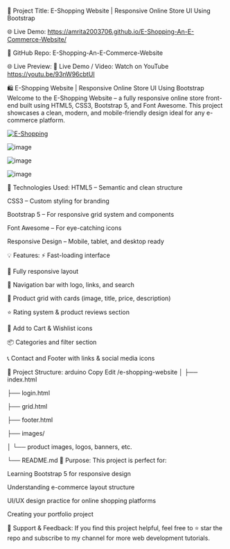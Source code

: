 🎥 Project Title: E-Shopping Website | Responsive Online Store UI Using Bootstrap

🌐 Live Demo: https://amrita2003706.github.io/E-Shopping-An-E-Commerce-Website/

📂 GitHub Repo: E-Shopping-An-E-Commerce-Website

🌐 Live Preview:
🔗 Live Demo / Video: Watch on YouTube https://youtu.be/93nW96cbtUI

🛍️ E-Shopping Website | Responsive Online Store UI Using Bootstrap
Welcome to the E-Shopping Website – a fully responsive online store front-end built using HTML5, CSS3, Bootstrap 5, and Font Awesome. This project showcases a clean, modern, and mobile-friendly design ideal for any e-commerce platform.


[![E-Shopping](https://github.com/user-attachments/assets/f339d11e-5968-46c8-a8a8-a09022ff0f42)](https://youtu.be/93nW96cbtUI)

![image](https://github.com/user-attachments/assets/c308d864-6612-4e55-9024-888322aafae9)

![image](https://github.com/user-attachments/assets/883255b2-7f32-43a2-aae3-0f29eb87c7f8)

![image](https://github.com/user-attachments/assets/89193899-f95b-4b62-bd02-6d8647a3f8d1)



🔧 Technologies Used:
HTML5 – Semantic and clean structure

CSS3 – Custom styling for branding

Bootstrap 5 – For responsive grid system and components

Font Awesome – For eye-catching icons

Responsive Design – Mobile, tablet, and desktop ready

💡 Features:
⚡ Fast-loading interface

📱 Fully responsive layout

🧭 Navigation bar with logo, links, and search

🛒 Product grid with cards (image, title, price, description)

⭐ Rating system & product reviews section

🎯 Add to Cart & Wishlist icons

📦 Categories and filter section

📞 Contact and Footer with links & social media icons

📁 Project Structure:
arduino
Copy
Edit
/e-shopping-website
│
├── index.html

├── login.html

├── grid.html

├── footer.html

├── images/

│   └── product images, logos, banners, etc.

└── README.md
🎯 Purpose:
This project is perfect for:

Learning Bootstrap 5 for responsive design

Understanding e-commerce layout structure

UI/UX design practice for online shopping platforms

Creating your portfolio project


🙌 Support & Feedback:
If you find this project helpful, feel free to ⭐ star the repo and subscribe to my channel for more web development tutorials.

